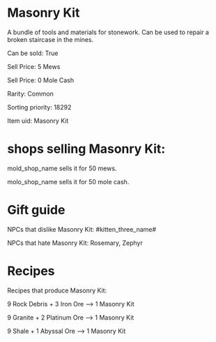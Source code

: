 # Masonry Kit

A bundle of tools and materials for stonework. Can be used to repair a broken staircase in the mines.

Can be sold: True

Sell Price: 5 Mews

Sell Price: 0 Mole Cash

Rarity: Common

Sorting priority: 18292

Item uid: Masonry Kit

# shops selling Masonry Kit:

mold_shop_name sells it for 50 mews.

molo_shop_name sells it for 50 mole cash.

# Gift guide

NPCs that dislike Masonry Kit: #kitten_three_name#

NPCs that hate Masonry Kit: Rosemary, Zephyr

# Recipes

Recipes that produce Masonry Kit:

9 Rock Debris + 3 Iron Ore --> 1 Masonry Kit

9 Granite + 2 Platinum Ore --> 1 Masonry Kit

9 Shale + 1 Abyssal Ore --> 1 Masonry Kit